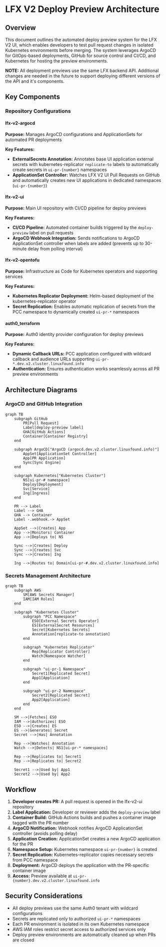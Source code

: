 # LFX V2 Deploy Preview Architecture

## Overview

This document outlines the automated deploy preview system for the LFX
V2 UI, which enables developers to test pull request changes in isolated
Kubernetes environments before merging. The system leverages ArgoCD for
GitOps-based deployments, GitHub for source control and CI/CD, and
Kubernetes for hosting the preview environments.

**NOTE:** All deployment previews use the same LFX backend API.
Additional changes are needed in the future to support deploying
different versions of the API and it's components.

## Key Components

### Repository Configurations

#### lfx-v2-argocd

**Purpose:** Manages ArgoCD configurations and ApplicationSets for
  automated PR deployments

**Key Features:**

- **ExternalSecrets Annotation:** Annotates base UI application external
    secrets with kubernetes-replicator `replicate-to` labels to
    automatically create secrets in `ui-pr-{number}` namespaces
- **ApplicationSet Controller:** Watches LFX V2 UI Pull Requests on
    GitHub and automatically creates new UI applications in dedicated
    namespaces (`ui-pr-{number}`)

#### lfx-v2-ui

**Purpose:** Main UI repository with CI/CD pipeline for deploy previews

**Key Features:**

- **CI/CD Pipeline:** Automated container builds triggered by the
  `deploy-preview` label on pull requests
- **ArgoCD Webhook Integration:** Sends notifications to ArgoCD
  ApplicationSet controller when labels are added (prevents up to
  30-minute delay from polling interval)

#### lfx-v2-opentofu

**Purpose:** Infrastructure as Code for Kubernetes operators and
supporting services

**Key Features:**

- **Kubernetes Replicator Deployment:** Helm-based deployment of the
  kubernetes-replicator operator
- **Secret Replication:** Enables automatic replication of secrets from
  the PCC namespace to dynamically created `ui-pr-*` namespaces

#### auth0_terraform

**Purpose:** Auth0 identity provider configuration for deploy previews

**Key Features:**

- **Dynamic Callback URLs:** PCC application configured with wildcard
  callback and audience URLs supporting
  `ui-pr-*.dev.v2.cluster.linuxfound.info`
- **Authentication:** Ensures authentication works seamlessly across all PR
  preview environments

## Architecture Diagrams

### ArgoCD and GitHub Integration

```mermaid
graph TB
    subgraph GitHub
        PR[Pull Request]
        Label[deploy-preview label]
        GHA[GitHub Actions]
        Container[Container Registry]
    end

    subgraph ArgoCD["ArgoCD (argocd.dev.v2.cluster.linuxfound.info)"]
        AppSet[ApplicationSet Controller]
        App[PR Application]
        Sync[Sync Engine]
    end

    subgraph Kubernetes["Kubernetes Cluster"]
        NS[ui-pr-# namespace]
        Deploy[Deployment]
        Svc[Service]
        Ing[Ingress]
    end

    PR --> Label
    Label --> GHA
    GHA --> Container
    Label -.webhook.-> AppSet

    AppSet -->|Creates| App
    App -->|Monitors| Container
    App -->|Deploys to| NS

    Sync -->|Creates| Deploy
    Sync -->|Creates| Svc
    Sync -->|Creates| Ing

    Ing -->|Routes to| Domain[ui-pr-#.dev.v2.cluster.linuxfound.info]
```

### Secrets Management Architecture

```mermaid
graph TB
    subgraph AWS
        SM[AWS Secrets Manager]
        IAM[IAM Roles]
    end

    subgraph "Kubernetes Cluster"
        subgraph "PCC Namespace"
            ESO[External Secrets Operator]
            ES[ExternalSecret Resources]
            Secret[Kubernetes Secrets]
            Annotation[replicate-to annotation]
        end

        subgraph "Kubernetes Replicator"
            Rep[Replicator Controller]
            Watch[Namespace Watcher]
        end

        subgraph "ui-pr-1 Namespace"
            Secret1[Replicated Secret]
            App1[Application]
        end

        subgraph "ui-pr-2 Namespace"
            Secret2[Replicated Secret]
            App2[Application]
        end
    end

    SM -->|Fetches| ESO
    IAM -->|Authorizes| ESO
    ESO -->|Creates| ES
    ES -->|Generates| Secret
    Secret -->|Has| Annotation

    Rep -->|Watches| Annotation
    Watch -->|Detects| NS1[ui-pr-* namespaces]

    Rep -->|Replicates to| Secret1
    Rep -->|Replicates to| Secret2

    Secret1 -->|Used by| App1
    Secret2 -->|Used by| App2
```

## Workflow

1. **Developer creates PR:** A pull request is opened in the lfx-v2-ui repository
2. **Label Application:** Developer or reviewer adds the `deploy-preview` label
3. **Container Build:** GitHub Actions builds and pushes a container image tagged with the PR number
4. **ArgoCD Notification:** Webhook notifies ArgoCD ApplicationSet controller (avoids polling delay)
5. **Application Creation:** ApplicationSet creates a new ArgoCD application for the PR
6. **Namespace Setup:** Kubernetes namespace `ui-pr-{number}` is created
7. **Secret Replication:** Kubernetes-replicator copies necessary secrets from PCC namespace
8. **Deployment:** ArgoCD deploys the application with the PR-specific container image
9. **Access:** Preview available at `ui-pr-{number}.dev.v2.cluster.linuxfound.info`

## Security Considerations

- All deploy previews use the same Auth0 tenant with wildcard configurations
- Secrets are replicated only to authorized `ui-pr-*` namespaces
- Each PR environment is isolated in its own Kubernetes namespace
- AWS IAM roles restrict secret access to authorized services only
- Deploy preview environments are automatically cleaned up when PRs are closed
